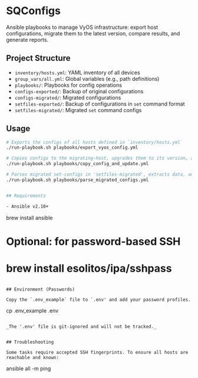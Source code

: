 # SQConfigs

Ansible playbooks to manage VyOS infrastructure: export host configurations, migrate them to the latest version, compare results, and generate reports.

## Project Structure

- `inventory/hosts.yml`: YAML inventory of all devices
- `group_vars/all.yml`: Global variables (e.g., path definitions)
- `playbooks/`: Playbooks for config operations
- `configs-exported/`: Backup of original configurations
- `configs-migrated/`: Migrated configurations
- `setfiles-exported/`: Backup of configurations in `set` command format
- `setfiles-migrated/`: Migrated `set` command configs

## Usage

```bash
# Exports the configs of all hosts defined in `inventory/hosts.yml`
./run-playbook.sh playbooks/export_vyos_config.yml

# Copies configs to the migrating-host, upgrades them to its version, and saves them
./run-playbook.sh playbooks/copy_config_and_update.yml

# Parses migrated set-configs in 'setfiles-migrated', extracts data, and writes a 'report.csv'
./run-playbook.sh playbooks/parse_migrated_configs.yml


## Requirements

- Ansible v2.10+ 
```
brew install ansible

# Optional: for password-based SSH
# brew install esolitos/ipa/sshpass

```

## Environment (Passwords)

Copy the `.env_example` file to `.env' and add your password profiles.

```
cp .env_example .env
```

_The '.env' file is git-ignored and will not be tracked._


## Troubleshooting

Some tasks require accepted SSH fingerprints. To ensure all hosts are reachable and known:

```
ansible all -m ping
```
